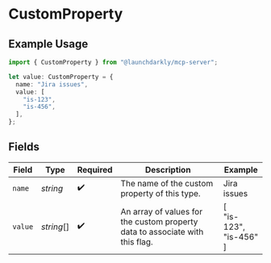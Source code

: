 # CustomProperty

## Example Usage

```typescript
import { CustomProperty } from "@launchdarkly/mcp-server";

let value: CustomProperty = {
  name: "Jira issues",
  value: [
    "is-123",
    "is-456",
  ],
};
```

## Fields

| Field                                                                        | Type                                                                         | Required                                                                     | Description                                                                  | Example                                                                      |
| ---------------------------------------------------------------------------- | ---------------------------------------------------------------------------- | ---------------------------------------------------------------------------- | ---------------------------------------------------------------------------- | ---------------------------------------------------------------------------- |
| `name`                                                                       | *string*                                                                     | :heavy_check_mark:                                                           | The name of the custom property of this type.                                | Jira issues                                                                  |
| `value`                                                                      | *string*[]                                                                   | :heavy_check_mark:                                                           | An array of values for the custom property data to associate with this flag. | [<br/>"is-123",<br/>"is-456"<br/>]                                           |
